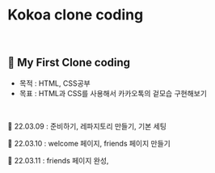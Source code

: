 # Kokoa clone coding

</br>

## 🌱 My First Clone coding

-   목적 : HTML, CSS공부
-   목표 : HTML과 CSS를 사용해서 카카오톡의 겉모습 구현해보기

<br>

📝 22.03.09 : 준비하기, 레파지토리 만들기, 기본 세팅

📝 22.03.10 : welcome 페이지, friends 페이지 만들기

📝 22.03.11 : friends 페이지 완성,
